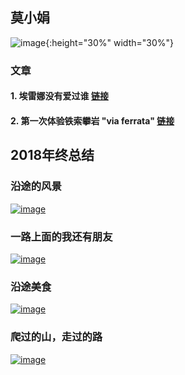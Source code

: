 
## 莫小娟

![image](https://xiaojuanmo.github.io/figs/莫小娟_2016.JPG){:height="30%" width="30%"}
    



### 文章

#### 1. 埃雷娜没有爱过谁 [链接](https://www.jianshu.com/p/eb4d9c33d7ba)

#### 2. 第一次体验铁索攀岩 "via ferrata" [链接](https://www.jianshu.com/p/19746efaddd0)


## 2018年终总结

### 沿途的风景

 [![image](http://xiaojuanmo.github.io/figs/风景.jpg)](http://www.56.com/u34/v_MTU1MDEyNTUx.html)

<!--
[![image](http://www.56.com/u34/v_MTU1MDEyNTUx.html/0.jpg)](http://www.56.com/u34/v_MTU1MDEyNTUx.html)
-->

### 一路上面的我还有朋友
[![image](http://xiaojuanmo.github.io/figs/人物.jpg)](http://www.56.com/u92/v_MTU1MDEyOTYx.html)

### 沿途美食
[![image](http://xiaojuanmo.github.io/figs/美食.jpg)](http://www.56.com/u93/v_MTU1MDEyNDM0.html)  

### 爬过的山，走过的路
[![image](http://xiaojuanmo.github.io/figs/爬山.jpg)](http://www.56.com/u60/v_MTU1MDEyOTI5.html)  
      
